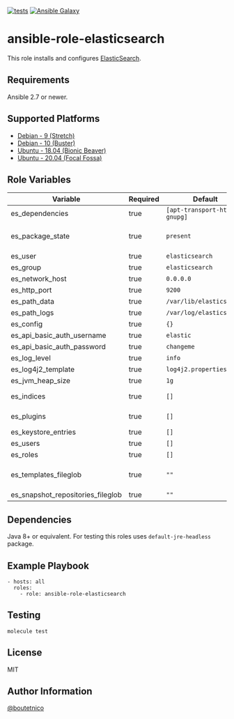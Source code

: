 [![tests](https://github.com/boutetnico/ansible-role-elasticsearch/workflows/Test%20ansible%20role/badge.svg)](https://github.com/boutetnico/ansible-role-elasticsearch/actions?query=workflow%3A%22Test+ansible+role%22)
[![Ansible Galaxy](https://img.shields.io/badge/galaxy-boutetnico.elasticsearch-blue.svg)](https://galaxy.ansible.com/boutetnico/elasticsearch)

ansible-role-elasticsearch
==========================

This role installs and configures [ElasticSearch](https://www.elastic.co/guide/en/elasticsearch/reference/current/index.html).

Requirements
------------

Ansible 2.7 or newer.

Supported Platforms
-------------------

- [Debian - 9 (Stretch)](https://wiki.debian.org/DebianStretch)
- [Debian - 10 (Buster)](https://wiki.debian.org/DebianBuster)
- [Ubuntu - 18.04 (Bionic Beaver)](http://releases.ubuntu.com/18.04/)
- [Ubuntu - 20.04 (Focal Fossa)](http://releases.ubuntu.com/20.04/)

Role Variables
--------------

| Variable                          | Required | Default                         | Choices   | Comments                               |
|-----------------------------------|----------|---------------------------------|-----------|----------------------------------------|
| es_dependencies                   | true     | `[apt-transport-https, gnupg]`  | list      |                                        |
| es_package_state                  | true     | `present`                       | string    | Use `latest` to upgrade ElasticSearch. |
| es_user                           | true     | `elasticsearch`                 | string    |                                        |
| es_group                          | true     | `elasticsearch`                 | string    |                                        |
| es_network_host                   | true     | `0.0.0.0`                       | string    |                                        |
| es_http_port                      | true     | `9200`                          | int       |                                        |
| es_path_data                      | true     | `/var/lib/elasticsearch`        | string    |                                        |
| es_path_logs                      | true     | `/var/log/elasticsearch`        | string    |                                        |
| es_config                         | true     | `{}`                            | dict      |                                        |
| es_api_basic_auth_username        | true     | `elastic`                       | string    |                                        |
| es_api_basic_auth_password        | true     | `changeme`                      | string    |                                        |
| es_log_level                      | true     | `info`                          | string    |                                        |
| es_log4j2_template                | true     | `log4j2.properties.j2`          | string    |                                        |
| es_jvm_heap_size                  | true     | `1g`                            | string    |                                        |
| es_indices                        | true     | `[]`                            | list      | Indices to create.                     |
| es_plugins                        | true     | `[]`                            | list      | Plugins to install.                    |
| es_keystore_entries               | true     | `[]`                            | list      |                                        |
| es_users                          | true     | `[]`                            | list      |                                        |
| es_roles                          | true     | `[]`                            | list      |                                        |
| es_templates_fileglob             | true     | `""`                            | string    | Path to index templates to install.    |
| es_snapshot_repositories_fileglob | true     | `""`                            | string    |                                        |

Dependencies
------------

Java 8+ or equivalent. For testing this roles uses `default-jre-headless` package.

Example Playbook
----------------

    - hosts: all
      roles:
        - role: ansible-role-elasticsearch

Testing
-------

    molecule test

License
-------

MIT

Author Information
------------------

[@boutetnico](https://github.com/boutetnico)
